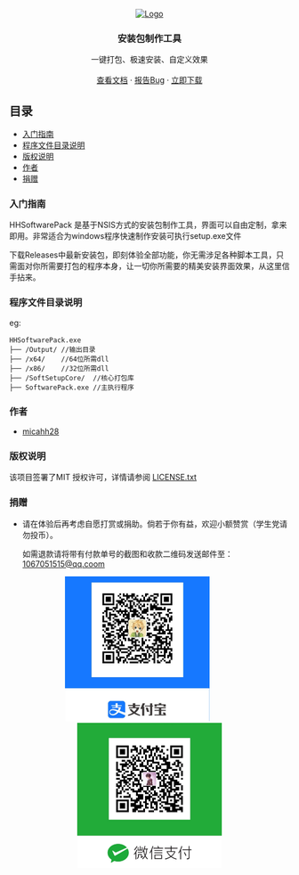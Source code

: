 
<p align="center">
  <a href="https://github.com/shaojintian/Best_README_template/">
    <img src="Doc/favicon.ico" alt="Logo" width="80" height="80">
  </a>

  <h3 align="center">安装包制作工具</h3>
  <p align="center">
    一键打包、极速安装、自定义效果
    <br />
    <br />
    <a href="https://github.com/micahh28/HHSoftwarePack/blob/main/README.md">查看文档</a>
    ·
    <a href="https://github.com/micahh28/hhgiftcash/issues">报告Bug</a>
    ·
    <a href="https://github.com/micahh28/HHSoftwarePack/releases">立即下载</a>
  </p>

</p>


## 目录

- [入门指南](#入门指南)
- [程序文件目录说明](#程序文件目录说明)
- [版权说明](#版权说明)
- [作者](#作者)
- [捐赠](#捐赠)

### 入门指南
HHSoftwarePack 是基于NSIS方式的安装包制作工具，界面可以自由定制，拿来即用。非常适合为windows程序快速制作安装可执行setup.exe文件

下载Releases中最新安装包，即刻体验全部功能，你无需涉足各种脚本工具，只需面对你所需要打包的程序本身，让一切你所需要的精美安装界面效果，从这里信手拈来。

### 程序文件目录说明
eg:

```
HHSoftwarePack.exe
├── /Output/ //输出目录
├── /x64/    //64位所需dll
├── /x86/    //32位所需dll
├── /SoftSetupCore/  //核心打包库
├── SoftwarePack.exe //主执行程序

```

### 作者

- [micahh28](https://github.com/micahh28)

### 版权说明

该项目签署了MIT 授权许可，详情请参阅 [LICENSE.txt](https://github.com/micahh28/HHSoftwarePack/blob/main/LICENSE)

### 捐赠

- 请在体验后再考虑自愿打赏或捐助。倘若于你有益，欢迎小额赞赏（学生党请勿投币）。

  如需退款请将带有付款单号的截图和收款二维码发送邮件至：1067051515@qq.coom

<p align="center">
 <img src="Doc/Alipay.JPG" alt="Logo" width="260" height="260">
   &nbsp;&nbsp;&nbsp;&nbsp;&nbsp;&nbsp;&nbsp;&nbsp;&nbsp;&nbsp;
 <img src="Doc/WeChat.JPG" alt="Logo" width="260" height="260">
</p>


